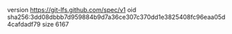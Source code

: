 version https://git-lfs.github.com/spec/v1
oid sha256:3dd08dbbb7d959884b9d7a36ce307c370dd1e3825408fc96eaa05d4cafdadf79
size 6167
